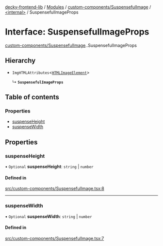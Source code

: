 [decky-frontend-lib](../README.md) / [Modules](../modules.md) / [custom-components/SuspensefulImage](../modules/custom_components_SuspensefulImage.md) / [<internal\>](../modules/custom_components_SuspensefulImage._internal_.md) / SuspensefulImageProps

# Interface: SuspensefulImageProps

[custom-components/SuspensefulImage](../modules/custom_components_SuspensefulImage.md).[<internal>](../modules/custom_components_SuspensefulImage._internal_.md).SuspensefulImageProps

## Hierarchy

- `ImgHTMLAttributes`<[`HTMLImageElement`]( https://developer.mozilla.org/en-US/docs/Web/API/HTMLImageElement )\>

  ↳ **`SuspensefulImageProps`**

## Table of contents

### Properties

- [suspenseHeight](custom_components_SuspensefulImage._internal_.SuspensefulImageProps.md#suspenseheight)
- [suspenseWidth](custom_components_SuspensefulImage._internal_.SuspensefulImageProps.md#suspensewidth)

## Properties

### suspenseHeight

• `Optional` **suspenseHeight**: `string` \| `number`

#### Defined in

[src/custom-components/SuspensefulImage.tsx:8](https://github.com/SteamDeckHomebrew/decky-frontend-lib/blob/88f245d/src/custom-components/SuspensefulImage.tsx#L8)

___

### suspenseWidth

• `Optional` **suspenseWidth**: `string` \| `number`

#### Defined in

[src/custom-components/SuspensefulImage.tsx:7](https://github.com/SteamDeckHomebrew/decky-frontend-lib/blob/88f245d/src/custom-components/SuspensefulImage.tsx#L7)
